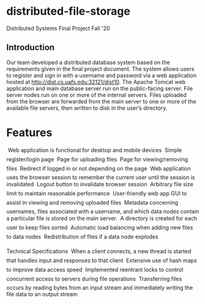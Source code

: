 # distributed-file-storage
Distributed Systems Final Project Fall '20

## Introduction

Our team developed a distributed database system based on the requirements given in the final project document. The system allows users to register and sign in with a username and
password via a web application hosted at http://dist.cs.uafs.edu:32121/dist10. The Apache Tomcat web application and main database server run on the public-facing server. File server nodes run on one or more of the internal servers. Files uploaded from the browser are forwarded from the main server to one or more of the available file servers, then written to disk in the user’s directory.

# Features

 Web application is functional for desktop and mobile devices
 Simple register/login page
 Page for uploading files
 Page for viewing/removing files
 Redirect if logged in or not depending on the page
 Web application uses the browser session to remember the current user until the session is invalidated
 Logout button to invalidate browser session
 Arbitrary file size limit to maintain reasonable performance
 User-friendly web app GUI to assist in viewing and removing uploaded files
 Metadata concerning usernames, files associated with a username, and which data nodes contain a particular file is stored on the main server.
 A directory is created for each user to keep files sorted
 Automatic load balancing when adding new files to data nodes
 Redistribution of files if a data node explodes

Technical Specifications
 When a client connects, a new thread is started that handles input and responses to that client
 Extensive use of hash maps to improve data access speed
 Implemented reentrant locks to control concurrent access to servers during file operations
 Transferring files occurs by reading bytes from an input stream and immediately writing the file data to an output stream
